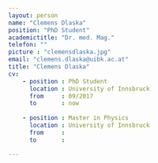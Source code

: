 ```yaml
---
layout: person
name: "Clemens Dlaska"
position: "PhD Student"
academictitle: "Dr. med. Mag."
telefon: ""
picture : "clemensdlaska.jpg"
email: "clemens.dlaska@uibk.ac.at"
title: "Clemens Dlaska"
cv:
    - position : PhD Student
      location : University of Innsbruck
      from     : 09/2017
      to       : now
    
    - position : Master in Physics
      location : University of Innsbruck
      from     : 
      to       : 

---
```


